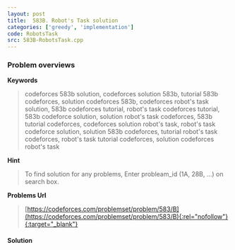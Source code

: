 ```yaml
---
layout: post
title:  583B. Robot's Task solution
categories: ['greedy', 'implementation']
code: RobotsTask
src: 583B-RobotsTask.cpp
---
```

### **Problem overviews**

**Keywords**
> codeforces 583b solution, codeforces solution 583b, tutorial 583b codeforces, solution codeforces 583b, codeforces robot's task solution, 583b codeforces tutorial, robot's task codeforces tutorial, 583b codeforce solution, solution robot's task codeforces, 583b tutorial codeforces, codeforces solution robot's task, robot's task codeforce solution, solution 583b codeforces, tutorial robot's task codeforces, robot's task tutorial codeforces, solution codeforces robot's task

**Hint**
> To find solution for any problems, Enter probleam_id (1A, 28B, ...) on search box. 

**Problems Url**
> [https://codeforces.com/problemset/problem/583/B](https://codeforces.com/problemset/problem/583/B){:rel="nofollow"}{:target="_blank"}

#### **Solution**



